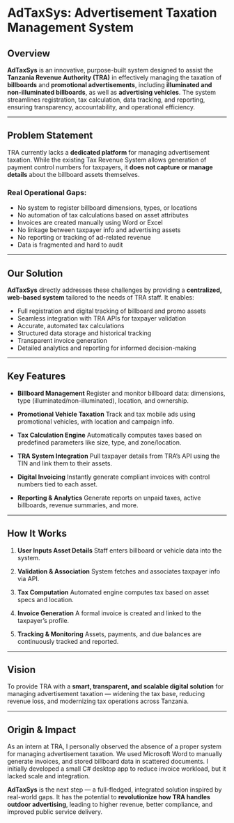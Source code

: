 # **AdTaxSys: Advertisement Taxation Management System**

## Overview

**AdTaxSys** is an innovative, purpose-built system designed to assist the **Tanzania Revenue Authority (TRA)** in effectively managing the taxation of **billboards** and **promotional advertisements**, including **illuminated and non-illuminated billboards**, as well as **advertising vehicles**. The system streamlines registration, tax calculation, data tracking, and reporting, ensuring transparency, accountability, and operational efficiency.

---

## Problem Statement

TRA currently lacks a **dedicated platform** for managing advertisement taxation. While the existing Tax Revenue System allows generation of payment control numbers for taxpayers, it **does not capture or manage details** about the billboard assets themselves.

### Real Operational Gaps:

* No system to register billboard dimensions, types, or locations
* No automation of tax calculations based on asset attributes
* Invoices are created manually using Word or Excel
* No linkage between taxpayer info and advertising assets
* No reporting or tracking of ad-related revenue
* Data is fragmented and hard to audit

---

## Our Solution

**AdTaxSys** directly addresses these challenges by providing a **centralized, web-based system** tailored to the needs of TRA staff. It enables:

* Full registration and digital tracking of billboard and promo assets
* Seamless integration with TRA APIs for taxpayer validation
* Accurate, automated tax calculations
* Structured data storage and historical tracking
* Transparent invoice generation
* Detailed analytics and reporting for informed decision-making

---

## Key Features

* **Billboard Management**
  Register and monitor billboard data: dimensions, type (illuminated/non-illuminated), location, and ownership.

* **Promotional Vehicle Taxation**
  Track and tax mobile ads using promotional vehicles, with location and campaign info.

* **Tax Calculation Engine**
  Automatically computes taxes based on predefined parameters like size, type, and zone/location.

* **TRA System Integration**
  Pull taxpayer details from TRA’s API using the TIN and link them to their assets.

* **Digital Invoicing**
  Instantly generate compliant invoices with control numbers tied to each asset.

* **Reporting & Analytics**
  Generate reports on unpaid taxes, active billboards, revenue summaries, and more.

---

## How It Works

1. **User Inputs Asset Details**
   Staff enters billboard or vehicle data into the system.

2. **Validation & Association**
   System fetches and associates taxpayer info via API.

3. **Tax Computation**
   Automated engine computes tax based on asset specs and location.

4. **Invoice Generation**
   A formal invoice is created and linked to the taxpayer’s profile.

5. **Tracking & Monitoring**
   Assets, payments, and due balances are continuously tracked and reported.

---

## Vision

To provide TRA with a **smart, transparent, and scalable digital solution** for managing advertisement taxation — widening the tax base, reducing revenue loss, and modernizing tax operations across Tanzania.

---

## Origin & Impact

As an intern at TRA, I personally observed the absence of a proper system for managing advertisement taxation. We used Microsoft Word to manually generate invoices, and stored billboard data in scattered documents. I initially developed a small C# desktop app to reduce invoice workload, but it lacked scale and integration.

**AdTaxSys** is the next step — a full-fledged, integrated solution inspired by real-world gaps. It has the potential to **revolutionize how TRA handles outdoor advertising**, leading to higher revenue, better compliance, and improved public service delivery.
